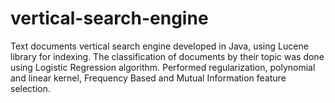 # vertical-search-engine
Text documents vertical search engine developed in Java, using Lucene library for indexing. 
The classification of documents by their topic was done using Logistic Regression algorithm. 
Performed regularization, polynomial and linear kernel, Frequency Based and Mutual Information feature selection.
